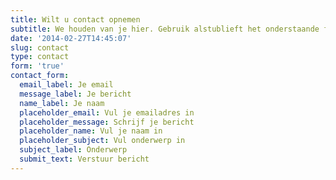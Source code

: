 ```yaml
---
title: Wilt u contact opnemen
subtitle: We houden van je hier. Gebruik alstublieft het onderstaande formulier.
date: '2014-02-27T14:45:07'
slug: contact
type: contact
form: 'true'
contact_form:
  email_label: Je email
  message_label: Je bericht
  name_label: Je naam
  placeholder_email: Vul je emailadres in
  placeholder_message: Schrijf je bericht
  placeholder_name: Vul je naam in
  placeholder_subject: Vul onderwerp in
  subject_label: Onderwerp
  submit_text: Verstuur bericht
---
```


